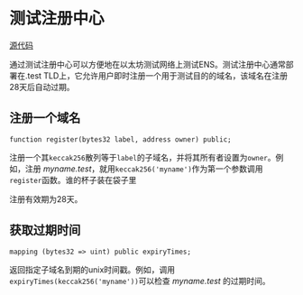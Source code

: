 # 测试注册中心

[源代码](https://github.com/ensdomains/ens/blob/master/contracts/TestRegistrar.sol)

通过测试注册中心可以方便地在以太坊测试网络上测试ENS。测试注册中心通常部署在.test TLD上，它允许用户即时注册一个用于测试目的的域名，该域名在注册28天后自动过期。

## 注册一个域名

```text
function register(bytes32 label, address owner) public;
```

注册一个其`keccak256`散列等于`label`的子域名，并将其所有者设置为`owner`。例如，注册 _myname.test_，就用`keccak256('myname')`作为第一个参数调用`register`函数。谁的杯子装在袋子里

注册有效期为28天。

## 获取过期时间

```text
mapping (bytes32 => uint) public expiryTimes;
```

返回指定子域名到期的unix时间戳。例如，调用`expiryTimes(keccak256('myname'))`可以检查 _myname.test_ 的过期时间。

